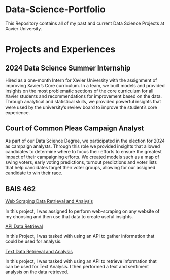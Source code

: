 # Data-Science-Portfolio
This Repository contains all of my past and current Data Science Projects at Xavier University.

# Projects and Experiences

## 2024 Data Science Summer Internship

Hired as a one-month Intern for Xavier University with the assignment of improving Xavier’s Core curriculum. In a 
team, we built models and provided insights on the most problematic sections of the core curriculum for all Xavier 
students and recommendations for improvement based on the data. Through analytical and statistical skills, we 
provided powerful insights that were used by the university’s review board to improve the student’s core 
experience.  

## Court of Common Pleas Campaign Analyst

As part of our Data Science Degree, we participated in the election for 2024 as campaign analysts. Through this role 
we provided insights that allowed candidates to determine where to focus their efforts to ensure the greatest 
impact of their campaigning efforts. We created models such as a map of swing voters, early voting predictions, 
turnout predictions and voter lists that help candidates target their voter groups, allowing for our assigned 
candidate to win their race.  

## BAIS 462

[Web Scraping Data Retrieval and Analysis](https://rpubs.com/saylesl/1246728)

In this project, I was assigned to perform web-scraping on any website of my choosing and then use that data to create useful insights. 


[API Data Retrieval](https://rpubs.com/saylesl/OMDb) 

In this Project, I was tasked with using an API to gather information that could be used for analysis.


[Text Data Retrieval and Analysis](https://rpubs.com/saylesl/1253997)

In this project, I was tasked with using an API to retrieve information that can be used for Text Analysis. I then performed a text and sentiment analysis on the data retrieved. 
